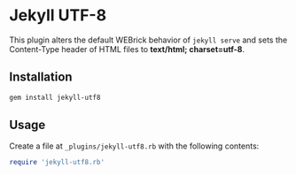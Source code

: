 # Jekyll UTF-8

This plugin alters the default WEBrick behavior of `jekyll serve` and sets the Content-Type header of HTML files to **text/html; charset=utf-8**.

## Installation

```bash
gem install jekyll-utf8
```

## Usage

Create a file at `_plugins/jekyll-utf8.rb` with the following contents:

```ruby
require 'jekyll-utf8.rb'
```
